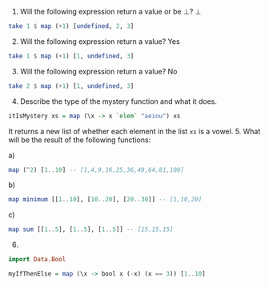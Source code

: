 1.  Will the following expression return a value or be ⊥? ⊥
```haskell
take 1 $ map (+1) [undefined, 2, 3]
```
2.  Will the following expression return a value? Yes
```haskell
take 1 $ map (+1) [1, undefined, 3]
```
3.  Will the following expression return a value? No
```haskell
take 2 $ map (+1) [1, undefined, 3]
```
4.  Describe the type of the mystery function and what it does. 
```haskell
itIsMystery xs = map (\x -> x `elem` "aeiou") xs
```
It returns a new list of whether each element in the list `xs` is a vowel.
5.  What will be the result of the following functions:

a)
```haskell
map (^2) [1..10] -- [1,4,9,16,25,36,49,64,81,100]
```
b)
```haskell
map minimum [[1..10], [10..20], [20..30]] -- [1,10,20]
```
c)
```haskell
map sum [[1..5], [1..5], [1..5]] -- [15,15,15]
```
6.  
```haskell
import Data.Bool

myIfThenElse = map (\x -> bool x (-x) (x == 3)) [1..10]
```